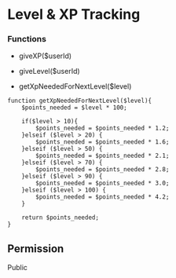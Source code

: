 # Level & XP Tracking

### Functions
- giveXP($userId)
- giveLevel($userId)

- getXpNeededForNextLevel($level)

```
function getXpNeededForNextLevel($level){
    $points_needed = $level * 100;

    if($level > 10){
        $points_needed = $points_needed * 1.2;
    }elseif ($level > 20) {
        $points_needed = $points_needed * 1.6;
    }elseif ($level > 50) {
        $points_needed = $points_needed * 2.1;
    }elseif ($level > 70) {
        $points_needed = $points_needed * 2.8;
    }elseif ($level > 90) {
        $points_needed = $points_needed * 3.0;
    }elseif ($level > 100) {
        $points_needed = $points_needed * 4.2;
    }

    return $points_needed;
}
```

## Permission
Public
